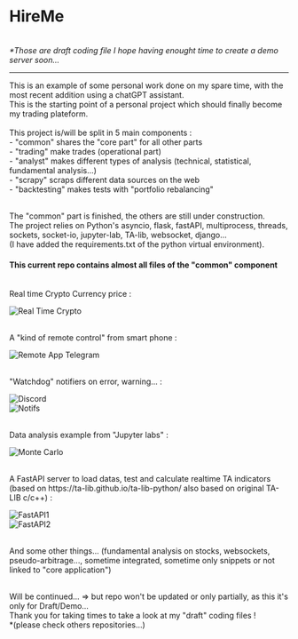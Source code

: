 # HireMe

<br>
<word2Vec><i>*Those are draft coding file I hope having enought time to create a demo server soon...</i></word2Vec><br>
<hr>

This is an example of some personal work done on my spare time, with the most recent addition using a chatGPT assistant. <br>
This is the starting point of a personal project which should finally become my trading plateform.
<br><br>
This project is/will be split in 5 main components :<br>
       - "common" shares the "core part" for all other parts <br>
       - "trading" make trades (operational part) <br>
       - "analyst" makes different types of analysis (technical, statistical, fundamental analysis...) <br>
       - "scrapy" scraps different data sources on the web <br>
       - "backtesting" makes tests with "portfolio rebalancing" <br>

<br>
The "common" part is finished, the others are still under construction.<br>                                                                             
The project relies on Python's asyncio, flask, fastAPI, multiprocess, threads, sockets, socket-io, jupyter-lab, TA-lib, websocket, django... <br>
(I have added the requirements.txt of the python virtual environment).

<br>

<h4>This current repo contains almost all  files of the "common" component </h4>

<br>
Real time Crypto Currency price :<br>

![Real Time Crypto](crypto.png)


<br> 
A "kind of remote control" from smart phone :<br>

![Remote App Telegram](WithoutDynDNS.png)

<br> 
"Watchdog" notifiers on error, warning... :<br>

![Discord](Disc.png)<br>
![Notifs](WatchDog.png)


<br>
Data analysis example from "Jupyter labs" : <br>

![Monte Carlo](MonteCarlo.png)

<br>
A FastAPI server to load datas, test and calculate realtime TA indicators (based on https://ta-lib.github.io/ta-lib-python/ also based on original TA-LIB c/c++) :<br>

![FastAPI1](fast1.png)<br>
![FastAPI2](fast2.png)



<br>
And some other things... (fundamental analysis on stocks, websockets, pseudo-arbitrage..., sometime integrated, sometime only snippets or not linked to "core application")<br><br>

Will be continued... => but repo won't be updated or only partially, as this it's only for Draft/Demo...<br> 
Thank you for taking times to take a look at my "draft" coding files ! <br>
*(please check others repositories...)


